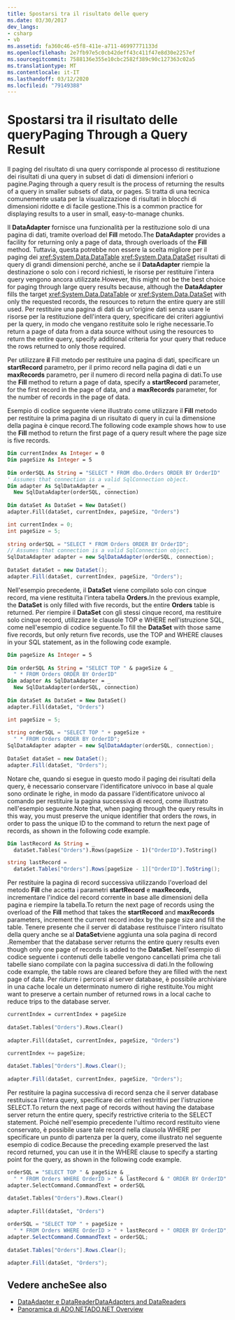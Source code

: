 ```yaml
---
title: Spostarsi tra il risultato delle query
ms.date: 03/30/2017
dev_langs:
- csharp
- vb
ms.assetid: fa360c46-e5f8-411e-a711-46997771133d
ms.openlocfilehash: 2e7fb97e5c0cb42deff43c411f47e8d30e2257ef
ms.sourcegitcommit: 7588136e355e10cbc2582f389c90c127363c02a5
ms.translationtype: MT
ms.contentlocale: it-IT
ms.lasthandoff: 03/12/2020
ms.locfileid: "79149388"
---
```

# <a name="paging-through-a-query-result"></a><span data-ttu-id="7c53b-102">Spostarsi tra il risultato delle query</span><span class="sxs-lookup"><span data-stu-id="7c53b-102">Paging Through a Query Result</span></span>
<span data-ttu-id="7c53b-103">Il paging del risultato di una query corrisponde al processo di restituzione dei risultati di una query in subset di dati di dimensioni inferiori o pagine.</span><span class="sxs-lookup"><span data-stu-id="7c53b-103">Paging through a query result is the process of returning the results of a query in smaller subsets of data, or pages.</span></span> <span data-ttu-id="7c53b-104">Si tratta di una tecnica comunemente usata per la visualizzazione di risultati in blocchi di dimensioni ridotte e di facile gestione.</span><span class="sxs-lookup"><span data-stu-id="7c53b-104">This is a common practice for displaying results to a user in small, easy-to-manage chunks.</span></span>  
  
 <span data-ttu-id="7c53b-105">Il **DataAdapter** fornisce una funzionalità per la restituzione solo di una pagina di dati, tramite overload del **Fill** metodo.</span><span class="sxs-lookup"><span data-stu-id="7c53b-105">The **DataAdapter** provides a facility for returning only a page of data, through overloads of the **Fill** method.</span></span> <span data-ttu-id="7c53b-106">Tuttavia, questa potrebbe non essere la scelta migliore per il paging dei <xref:System.Data.DataTable> <xref:System.Data.DataSet> risultati di query di grandi dimensioni perché, anche se il **DataAdapter** riempie la destinazione o solo con i record richiesti, le risorse per restituire l'intera query vengono ancora utilizzate.</span><span class="sxs-lookup"><span data-stu-id="7c53b-106">However, this might not be the best choice for paging through large query results because, although the **DataAdapter** fills the target <xref:System.Data.DataTable> or <xref:System.Data.DataSet> with only the requested records, the resources to return the entire query are still used.</span></span> <span data-ttu-id="7c53b-107">Per restituire una pagina di dati da un'origine dati senza usare le risorse per la restituzione dell'intera query, specificare dei criteri aggiuntivi per la query, in modo che vengano restituite solo le righe necessarie.</span><span class="sxs-lookup"><span data-stu-id="7c53b-107">To return a page of data from a data source without using the resources to return the entire query, specify additional criteria for your query that reduce the rows returned to only those required.</span></span>  
  
 <span data-ttu-id="7c53b-108">Per utilizzare **il** Fill metodo per restituire una pagina di dati, specificare un **startRecord** parametro, per il primo record nella pagina di dati e un **maxRecords** parametro, per il numero di record nella pagina di dati.</span><span class="sxs-lookup"><span data-stu-id="7c53b-108">To use the **Fill** method to return a page of data, specify a **startRecord** parameter, for the first record in the page of data, and a **maxRecords** parameter, for the number of records in the page of data.</span></span>  
  
 <span data-ttu-id="7c53b-109">Esempio di codice seguente viene illustrato come utilizzare il **Fill** metodo per restituire la prima pagina di un risultato di query in cui la dimensione della pagina è cinque record.</span><span class="sxs-lookup"><span data-stu-id="7c53b-109">The following code example shows how to use the **Fill** method to return the first page of a query result where the page size is five records.</span></span>  
  
```vb  
Dim currentIndex As Integer = 0  
Dim pageSize As Integer = 5  
  
Dim orderSQL As String = "SELECT * FROM dbo.Orders ORDER BY OrderID"  
' Assumes that connection is a valid SqlConnection object.  
Dim adapter As SqlDataAdapter = _  
  New SqlDataAdapter(orderSQL, connection)  
  
Dim dataSet As DataSet = New DataSet()  
adapter.Fill(dataSet, currentIndex, pageSize, "Orders")  
```  
  
```csharp  
int currentIndex = 0;  
int pageSize = 5;  
  
string orderSQL = "SELECT * FROM Orders ORDER BY OrderID";  
// Assumes that connection is a valid SqlConnection object.  
SqlDataAdapter adapter = new SqlDataAdapter(orderSQL, connection);  
  
DataSet dataSet = new DataSet();  
adapter.Fill(dataSet, currentIndex, pageSize, "Orders");  
```  
  
 <span data-ttu-id="7c53b-110">Nell'esempio precedente, il **DataSet** viene compilato solo con cinque record, ma viene restituita l'intera tabella **Orders.**</span><span class="sxs-lookup"><span data-stu-id="7c53b-110">In the previous example, the **DataSet** is only filled with five records, but the entire **Orders** table is returned.</span></span> <span data-ttu-id="7c53b-111">Per riempire il **DataSet** con gli stessi cinque record, ma restituire solo cinque record, utilizzare le clausole TOP e WHERE nell'istruzione SQL, come nell'esempio di codice seguente.</span><span class="sxs-lookup"><span data-stu-id="7c53b-111">To fill the **DataSet** with those same five records, but only return five records, use the TOP and WHERE clauses in your SQL statement, as in the following code example.</span></span>  
  
```vb  
Dim pageSize As Integer = 5  
  
Dim orderSQL As String = "SELECT TOP " & pageSize & _  
  " * FROM Orders ORDER BY OrderID"  
Dim adapter As SqlDataAdapter = _  
  New SqlDataAdapter(orderSQL, connection)  
  
Dim dataSet As DataSet = New DataSet()  
adapter.Fill(dataSet, "Orders")
```  
  
```csharp  
int pageSize = 5;  
  
string orderSQL = "SELECT TOP " + pageSize +
  " * FROM Orders ORDER BY OrderID";  
SqlDataAdapter adapter = new SqlDataAdapter(orderSQL, connection);  
  
DataSet dataSet = new DataSet();  
adapter.Fill(dataSet, "Orders");  
```  
  
 <span data-ttu-id="7c53b-112">Notare che, quando si esegue in questo modo il paging dei risultati della query, è necessario conservare l'identificatore univoco in base al quale sono ordinate le righe, in modo da passare l'identificatore univoco al comando per restituire la pagina successiva di record, come illustrato nell'esempio seguente.</span><span class="sxs-lookup"><span data-stu-id="7c53b-112">Note that, when paging through the query results in this way, you must preserve the unique identifier that orders the rows, in order to pass the unique ID to the command to return the next page of records, as shown in the following code example.</span></span>  
  
```vb  
Dim lastRecord As String = _  
  dataSet.Tables("Orders").Rows(pageSize - 1)("OrderID").ToString()  
```  
  
```csharp  
string lastRecord =
  dataSet.Tables["Orders"].Rows[pageSize - 1]["OrderID"].ToString();  
```  
  
 <span data-ttu-id="7c53b-113">Per restituire la pagina di record successiva utilizzando l'overload del metodo **Fill** che accetta i parametri **startRecord** e **maxRecords,** incrementare l'indice del record corrente in base alle dimensioni della pagina e riempire la tabella.</span><span class="sxs-lookup"><span data-stu-id="7c53b-113">To return the next page of records using the overload of the **Fill** method that takes the **startRecord** and **maxRecords** parameters, increment the current record index by the page size and fill the table.</span></span> <span data-ttu-id="7c53b-114">Tenere presente che il server di database restituisce l'intero risultato della query anche se al **DataSet**viene aggiunta una sola pagina di record .</span><span class="sxs-lookup"><span data-stu-id="7c53b-114">Remember that the database server returns the entire query results even though only one page of records is added to the **DataSet**.</span></span> <span data-ttu-id="7c53b-115">Nell'esempio di codice seguente i contenuti delle tabelle vengono cancellati prima che tali tabelle siano compilate con la pagina successiva di dati.</span><span class="sxs-lookup"><span data-stu-id="7c53b-115">In the following code example, the table rows are cleared before they are filled with the next page of data.</span></span> <span data-ttu-id="7c53b-116">Per ridurre i percorsi al server database, è possibile archiviare in una cache locale un determinato numero di righe restituite.</span><span class="sxs-lookup"><span data-stu-id="7c53b-116">You might want to preserve a certain number of returned rows in a local cache to reduce trips to the database server.</span></span>  
  
```vb  
currentIndex = currentIndex + pageSize  
  
dataSet.Tables("Orders").Rows.Clear()  
  
adapter.Fill(dataSet, currentIndex, pageSize, "Orders")  
```  
  
```csharp  
currentIndex += pageSize;  
  
dataSet.Tables["Orders"].Rows.Clear();  
  
adapter.Fill(dataSet, currentIndex, pageSize, "Orders");  
```  
  
 <span data-ttu-id="7c53b-117">Per restituire la pagina successiva di record senza che il server database restituisca l'intera query, specificare dei criteri restrittivi per l'istruzione SELECT.</span><span class="sxs-lookup"><span data-stu-id="7c53b-117">To return the next page of records without having the database server return the entire query, specify restrictive criteria to the SELECT statement.</span></span> <span data-ttu-id="7c53b-118">Poiché nell'esempio precedente l'ultimo record restituito viene conservato, è possibile usare tale record nella clausola WHERE per specificare un punto di partenza per la query, come illustrato nel seguente esempio di codice.</span><span class="sxs-lookup"><span data-stu-id="7c53b-118">Because the preceding example preserved the last record returned, you can use it in the WHERE clause to specify a starting point for the query, as shown in the following code example.</span></span>  
  
```vb  
orderSQL = "SELECT TOP " & pageSize & _  
  " * FROM Orders WHERE OrderID > " & lastRecord & " ORDER BY OrderID"  
adapter.SelectCommand.CommandText = orderSQL  
  
dataSet.Tables("Orders").Rows.Clear()  
  
adapter.Fill(dataSet, "Orders")  
```  
  
```csharp  
orderSQL = "SELECT TOP " + pageSize +
  " * FROM Orders WHERE OrderID > " + lastRecord + " ORDER BY OrderID";  
adapter.SelectCommand.CommandText = orderSQL;  
  
dataSet.Tables["Orders"].Rows.Clear();  
  
adapter.Fill(dataSet, "Orders");  
```  
  
## <a name="see-also"></a><span data-ttu-id="7c53b-119">Vedere anche</span><span class="sxs-lookup"><span data-stu-id="7c53b-119">See also</span></span>

- [<span data-ttu-id="7c53b-120">DataAdapter e DataReader</span><span class="sxs-lookup"><span data-stu-id="7c53b-120">DataAdapters and DataReaders</span></span>](dataadapters-and-datareaders.md)
- [<span data-ttu-id="7c53b-121">Panoramica di ADO.NET</span><span class="sxs-lookup"><span data-stu-id="7c53b-121">ADO.NET Overview</span></span>](ado-net-overview.md)

